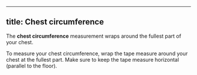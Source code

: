 ***

## title: Chest circumference

The **chest circumference** measurement wraps around the fullest part of your chest.

To measure your chest circumference, wrap the tape measure around your chest at the fullest part.
Make sure to keep the tape measure horizontal (parallel to the floor).
